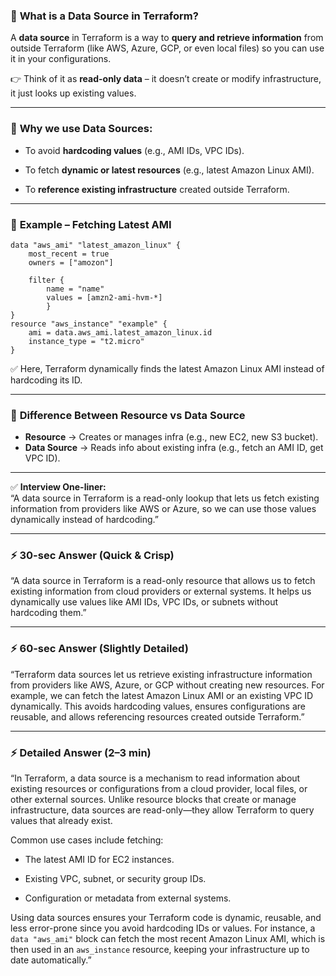 ### 🔹 **What is a Data Source in Terraform?**

A **data source** in Terraform is a way to **query and retrieve information** from outside Terraform (like AWS, Azure, GCP, or even local files) so you can use it in your configurations.

👉 Think of it as **read-only data** – it doesn’t create or modify infrastructure, it just looks up existing values.

---

### 🔹 **Why we use Data Sources:**

- To avoid **hardcoding values** (e.g., AMI IDs, VPC IDs).
    
- To fetch **dynamic or latest resources** (e.g., latest Amazon Linux AMI).
    
- To **reference existing infrastructure** created outside Terraform.
    

---

### 🔹 **Example – Fetching Latest AMI**

```
data "aws_ami" "latest_amazon_linux" {
	most_recent = true
	owners = ["amozon"]
	
	filter {
		name = "name"
		values = [amzn2-ami-hvm-*]
		}
}
resource "aws_instance" "example" {
	ami = data.aws_ami.latest_amazon_linux.id
	instance_type = "t2.micro"
}

```

✅ Here, Terraform dynamically finds the latest Amazon Linux AMI instead of hardcoding its ID.

---

### 🔹 **Difference Between Resource vs Data Source**

- **Resource** → Creates or manages infra (e.g., new EC2, new S3 bucket).
- **Data Source** → Reads info about existing infra (e.g., fetch an AMI ID, get VPC ID).

---

✅ **Interview One-liner:**  
“A data source in Terraform is a read-only lookup that lets us fetch existing information from providers like AWS or Azure, so we can use those values dynamically instead of hardcoding.”

---
### ⚡ **30-sec Answer (Quick & Crisp)**

“A data source in Terraform is a read-only resource that allows us to fetch existing information from cloud providers or external systems. It helps us dynamically use values like AMI IDs, VPC IDs, or subnets without hardcoding them.”

---

### ⚡ **60-sec Answer (Slightly Detailed)**

“Terraform data sources let us retrieve existing infrastructure information from providers like AWS, Azure, or GCP without creating new resources. For example, we can fetch the latest Amazon Linux AMI or an existing VPC ID dynamically. This avoids hardcoding values, ensures configurations are reusable, and allows referencing resources created outside Terraform.”

---

### ⚡ **Detailed Answer (2–3 min)**

“In Terraform, a data source is a mechanism to read information about existing resources or configurations from a cloud provider, local files, or other external sources. Unlike resource blocks that create or manage infrastructure, data sources are read-only—they allow Terraform to query values that already exist.

Common use cases include fetching:

- The latest AMI ID for EC2 instances.
    
- Existing VPC, subnet, or security group IDs.
    
- Configuration or metadata from external systems.
    

Using data sources ensures your Terraform code is dynamic, reusable, and less error-prone since you avoid hardcoding IDs or values. For instance, a `data "aws_ami"` block can fetch the most recent Amazon Linux AMI, which is then used in an `aws_instance` resource, keeping your infrastructure up to date automatically.”
